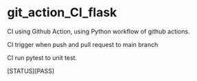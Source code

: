 # git_action_CI_flask

CI using Github Action, using Python workflow of github actions.

CI trigger when push and pull request to main branch

CI run pytest to unit test.

[STATUS][PASS]
